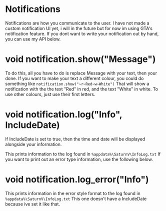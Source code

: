 # Notifications

Notifications are how you communicate to the user. I have not made a custom notification UI yet, i will in the future but for now im using GTA's notification feature.
If you dont want to write your notification out by hand, you can use my API below.

# void notification.show("Message")
To do this, all you have to do is replace Message with your text, then your done.
If you want to make your text a different colour, you could do something like
```notification.show("~r~Red~w~White")```
That will show a notification with the the text "Red" in red, and the text "White" in white. To use other colours, just use their first letters.

# void notification.log("Info", IncludeDate)
If IncludeDate is set to true, then the time and date will be displayed alongside your information.

This prints information to the log found in ```%appdata%\SaturnV\InfoLog.txt```
If you want to print out an error type information, use the following below.

# void notification.log_error("Info")
This prints information in the error style format to the log found in ```%appdata%\SaturnV\InfoLog.txt```
This one doesn't have a IncludeDate because ive set it like that.
